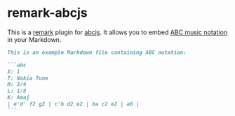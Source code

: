 # remark-abcjs

This is a [remark](https://github.com/remarkjs/remark) plugin for [abcjs](https://paulrosen.github.io/abcjs/). It allows you to embed [ABC music notation](https://abcnotation.com/) in your Markdown.

````md
This is an example Markdown file containing ABC notation:

```abc
X: 1
T: Nokia Tune
M: 3/4
L: 1/8
K: Amaj
| e'd' f2 g2 | c'b d2 e2 | ba c2 e2 | a6 |
```
````
